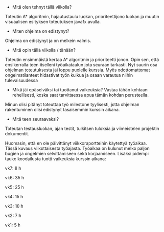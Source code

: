 - Mitä olen tehnyt tällä viikolla?

Toteutin A* algoritmin, hajautustaulu luokan, prioriteettijono luokan ja muutin visuaalisen esityksen toteutuksen javafx avulla.

- Miten ohjelma on edistynyt?

Ohjelma on edistynyt ja on melkein valmis. 

- Mitä opin tällä viikolla / tänään?

Toteutin ensimmäistä kertaa A* algoritmin ja prioriteetti jonon. Opin sen, että ensikerralla teen itselleni työaikataulun jota seuraan tarkasti. Nyt suurin osa ohjelman toteutuksesta jäi loppu puolelle kurssia. Myös odottomattomat ongelmatilanteet hidastivat työn kulkua ja osaan varautua niihin tulevaisuudessa

- Mikä jäi epäselväksi tai tuottanut vaikeuksia? Vastaa tähän kohtaan rehellisesti, koska saat tarvittaessa apua tämän kohdan perusteella.

Minun olisi pitänyt toteuttaa työ milestone tyylisesti, jotta ohjelman rakentuminen olisi edistynyt tasaisemmin kurssin aikana.

- Mitä teen seuraavaksi?

Toteutan testausluokan, ajan testit, tulkitsen tuloksia ja viimeistelen projektin dokumentit.

Huomasin, että en ole päivittänyt viikkoraportteihin käytettyä työaikaa. Tässä kuvaus viikottaisesta työajasta. Työaikaa on kulunut melko paljon bugien ja ongelmien selvittämiseen sekä korjaamiseen. Lisäksi pidempi tauko koodailusta tuotti vaikeuksia kurssin aikana:

vk7: 8 h

vk6: 35 h

vk5: 25 h

vk4: 15 h

vk3: 10 h

vk2: 7 h

vk1: 5 h
